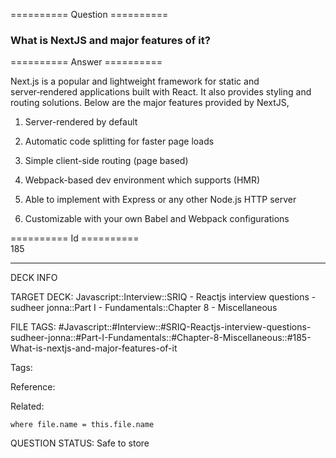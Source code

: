 ========== Question ==========  

### What is NextJS and major features of it?  

========== Answer ==========  

Next.js is a popular and lightweight framework for static and server‑rendered applications built with React. It also provides styling and routing solutions. Below are the major features provided by NextJS,

1.  Server-rendered by default

2.  Automatic code splitting for faster page loads

3.  Simple client-side routing (page based)

4.  Webpack-based dev environment which supports (HMR)

5.  Able to implement with Express or any other Node.js HTTP server

6.  Customizable with your own Babel and Webpack configurations

========== Id ==========  
185

---

DECK INFO

TARGET DECK: Javascript::Interview::SRIQ - Reactjs interview questions - sudheer jonna::Part I - Fundamentals::Chapter 8 - Miscellaneous

FILE TAGS: #Javascript::#Interview::#SRIQ-Reactjs-interview-questions-sudheer-jonna::#Part-I-Fundamentals::#Chapter-8-Miscellaneous::#185-What-is-nextjs-and-major-features-of-it

Tags:

Reference:

Related:

```dataview
where file.name = this.file.name
```

QUESTION STATUS: Safe to store
